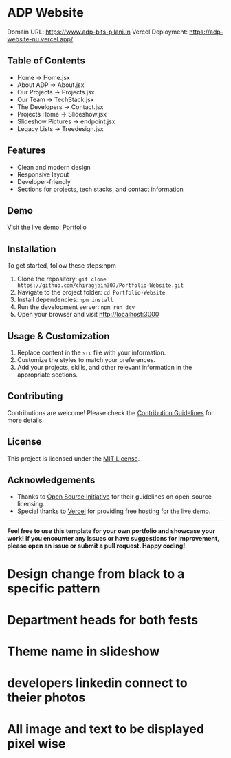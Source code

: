 # ADP Website

Domain URL: https://www.adp-bits-pilani.in
Vercel Deployment: https://adp-website-nu.vercel.app/ 

## Table of Contents

- Home -> Home.jsx
- About ADP -> About.jsx
- Our Projects -> Projects.jsx
- Our Team -> TechStack.jsx
- The Developers -> Contact.jsx
- Projects Home -> Slideshow.jsx
- Slideshow Pictures -> endpoint.jsx
- Legacy Lists -> Treedesign.jsx

## Features

- Clean and modern design
- Responsive layout
- Developer-friendly
- Sections for projects, tech stacks, and contact information

## Demo

Visit the live demo: [Portfolio](https://chirags-portfolio.vercel.app)

## Installation

To get started, follow these steps:npm 

1. Clone the repository: `git clone https://github.com/chiragjain307/Portfolio-Website.git`
2. Navigate to the project folder: `cd Portfolio-Website`
3. Install dependencies: `npm install`
4. Run the development server: `npm run dev`
5. Open your browser and visit [http://localhost:3000](http://localhost:3000)

## Usage & Customization

1. Replace content in the `src` file with your information.
2. Customize the styles to match your preferences.
3. Add your projects, skills, and other relevant information in the appropriate sections.


## Contributing

Contributions are welcome! Please check the [Contribution Guidelines](Contribution.md) for more details.

## License

This project is licensed under the [MIT License](License).

## Acknowledgements

- Thanks to [Open Source Initiative](https://opensource.org/) for their guidelines on open-source licensing.
- Special thanks to [Vercel](https://vercel.com/) for providing free hosting for the live demo.

---

**Feel free to use this template for your own portfolio and showcase your work! If you encounter any issues or have suggestions for improvement, please open an issue or submit a pull request. Happy coding!**


# Design change from black to a specific pattern
# Department heads for both fests
# Theme name in slideshow
# developers linkedin connect to theier photos
# All image and text to be displayed pixel wise
